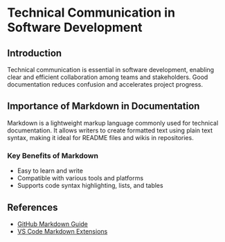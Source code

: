 # Technical Communication in Software Development

## Introduction
Technical communication is essential in software development, enabling clear and efficient collaboration among teams and stakeholders. Good documentation reduces confusion and accelerates project progress.

## Importance of Markdown in Documentation
Markdown is a lightweight markup language commonly used for technical documentation. It allows writers to create formatted text using plain text syntax, making it ideal for README files and wikis in repositories.

### Key Benefits of Markdown
- Easy to learn and write
- Compatible with various tools and platforms
- Supports code syntax highlighting, lists, and tables

## References
* [GitHub Markdown Guide](https://guides.github.com/features/mastering-markdown/)
* [VS Code Markdown Extensions](https://code.visualstudio.com/docs/languages/markdown)

